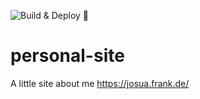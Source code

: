![Build & Deploy 🚀](https://github.com/Sharknoon/personal-site/workflows/Build%20&%20Deploy%20%F0%9F%9A%80/badge.svg)
# personal-site
A little site about me https://josua.frank.de/
